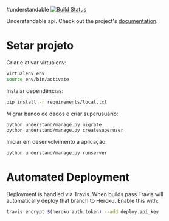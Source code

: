 #understandable
[![Build Status](https://travis-ci.org/VitorCapuano/understandable.svg?branch=master)](https://travis-ci.org/VitorCapuano/understandable)

Understandable api. Check out the project's [documentation](http://VitorCapuano.github.io/understandable/).

# Setar projeto
Criar e ativar virtualenv:

```bash
virtualenv env
source env/bin/activate
```
Instalar dependências:

```bash
pip install -r requirements/local.txt
```

Migrar banco de dados e criar superusuário:
```bash
python understand/manage.py migrate
python understand/manage.py createsuperuser
```

Iniciar em desenvolvimento a aplicação:
```bash
python understand/manage.py runserver
```

# Automated Deployment
Deployment is handled via Travis. When builds pass Travis will automatically deploy that branch to Heroku. Enable this with:
```bash
travis encrypt $(heroku auth:token) --add deploy.api_key
```
